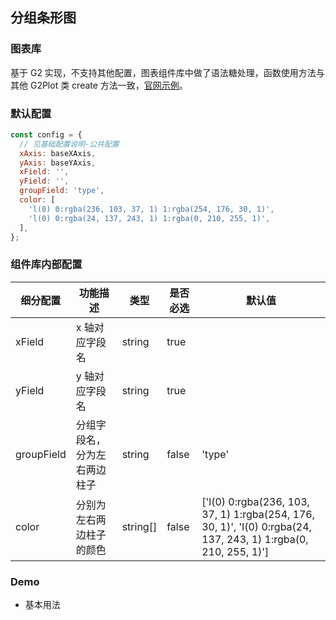 ## 分组条形图

### 图表库

基于 G2 实现，不支持其他配置，图表组件库中做了语法糖处理，函数使用方法与其他 G2Plot 类 create 方法一致，<a href="https://g2.antv.vision/zh/examples/bar/dodge#bar5">官网示例</a>。

### 默认配置

```js
const config = {
  // 见基础配置说明-公共配置
  xAxis: baseXAxis,
  yAxis: baseYAxis,
  xField: '',
  yField: '',
  groupField: 'type',
  color: [
    'l(0) 0:rgba(236, 103, 37, 1) 1:rgba(254, 176, 30, 1)',
    'l(0) 0:rgba(24, 137, 243, 1) 1:rgba(0, 210, 255, 1)',
  ],
};
```

### 组件库内部配置

| 细分配置   | 功能描述                     | 类型     | 是否必选 | 默认值                                                                                                          |
| ---------- | ---------------------------- | -------- | -------- | --------------------------------------------------------------------------------------------------------------- |
| xField     | x 轴对应字段名               | string   | true     |                                                                                                                 |
| yField     | y 轴对应字段名               | string   | true     |                                                                                                                 |
| groupField | 分组字段名，分为左右两边柱子 | string   | false    | 'type'                                                                                                          |
| color      | 分别为左右两边柱子的颜色     | string[] | false    | ['l(0) 0:rgba(236, 103, 37, 1) 1:rgba(254, 176, 30, 1)', 'l(0) 0:rgba(24, 137, 243, 1) 1:rgba(0, 210, 255, 1)'] |

### Demo

- 基本用法

<code src="./base.tsx">
